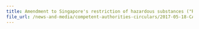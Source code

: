 ```yaml
---
title: Amendment to Singapore's restriction of hazardous substances ("RoHS") in electrical and electronic equipment ("EEE") under the Environmental Protection and Management Act 
file_url: /news-and-media/competent-authorities-circulars/2017-05-18-CA.pdf
---
```

